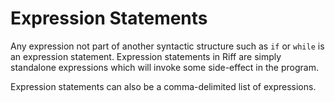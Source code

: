 # Expression Statements

Any expression not part of another syntactic structure such as `if` or `while`
is an expression statement. Expression statements in Riff are simply standalone
expressions which will invoke some side-effect in the program.

Expression statements can also be a comma-delimited list of expressions.
